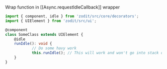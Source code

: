 Wrap function in [[Async.requestIdleCallback]] wrapper

```ts
import { component, idle } from 'zodit/src/core/decorators';
import { UIElement } from 'zodit/src/ui';

@component
class SomeClass extends UIElement {
    @idle
    runIdle(): void {
		    // Do some havy work
		    this.runIdle(); // This will work and won't go into stack depth error and break the main thread
    }
}
```
